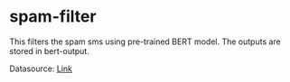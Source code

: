 # spam-filter
This filters the spam sms using pre-trained BERT model. The outputs are stored in bert-output.

Datasource: [Link](http://www.dt.fee.unicamp.br/~tiago/smsspamcollection/)
